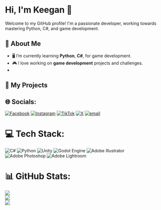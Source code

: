 # Hi, I'm Keegan 👋

Welcome to my GitHub profile! I'm a passionate developer, working towards mastering Python, C#, and game development.

## 🚀 About Me

- 🖥️ I’m currently learning **Python**, **C#**, for game development.
- 🎮 I love working on **game development** projects and challenges.
- 
## 🌱 My Projects


## 🌐 Socials:
[![Facebook](https://img.shields.io/badge/Facebook-%231877F2.svg?logo=Facebook&logoColor=white)](https://facebook.com/@ThatBallerKeeg) [![Instagram](https://img.shields.io/badge/Instagram-%23E4405F.svg?logo=Instagram&logoColor=white)](https://instagram.com/@ThatBallerKeeg) [![TikTok](https://img.shields.io/badge/TikTok-%23000000.svg?logo=TikTok&logoColor=white)](https://tiktok.com/@@ThatBallerKeeg) [![X](https://img.shields.io/badge/X-black.svg?logo=X&logoColor=white)](https://x.com/@ThatBallerKeeg) [![email](https://img.shields.io/badge/Email-D14836?logo=gmail&logoColor=white)](mailto:keeg.hamburgh@gmail.com)

# 💻 Tech Stack:
![C#](https://img.shields.io/badge/c%23-%23239120.svg?style=for-the-badge&logo=csharp&logoColor=white) ![Python](https://img.shields.io/badge/python-3670A0?style=for-the-badge&logo=python&logoColor=ffdd54) ![Unity](https://img.shields.io/badge/unity-%23000000.svg?style=for-the-badge&logo=unity&logoColor=white) ![Godot Engine](https://img.shields.io/badge/GODOT-%23FFFFFF.svg?style=for-the-badge&logo=godot-engine) ![Adobe Illustrator](https://img.shields.io/badge/adobe%20illustrator-%23FF9A00.svg?style=for-the-badge&logo=adobe%20illustrator&logoColor=white) ![Adobe Photoshop](https://img.shields.io/badge/adobe%20photoshop-%2331A8FF.svg?style=for-the-badge&logo=adobe%20photoshop&logoColor=white) ![Adobe Lightroom](https://img.shields.io/badge/Adobe%20Lightroom-31A8FF.svg?style=for-the-badge&logo=Adobe%20Lightroom&logoColor=white)

# 📊 GitHub Stats:
![](https://github-readme-stats.vercel.app/api?username=ThatBallerKeeg&theme=github_dark_dimmed&hide_border=false&include_all_commits=true&count_private=false)<br/>
![](https://nirzak-streak-stats.vercel.app/?user=ThatBallerKeeg&theme=github_dark_dimmed&hide_border=false)<br/>
![](https://github-readme-stats.vercel.app/api/top-langs/?username=ThatBallerKeeg&theme=github_dark_dimmed&hide_border=false&include_all_commits=true&count_private=false&layout=compact)
